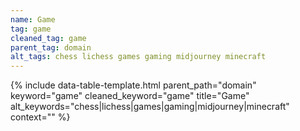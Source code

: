 ```yaml
---
name: Game
tag: game
cleaned_tag: game
parent_tag: domain
alt_tags: chess lichess games gaming midjourney minecraft
---
```


{% include data-table-template.html 
  parent_path="domain" 
  keyword="game" 
  cleaned_keyword="game" 
  title="Game"
  alt_keywords="chess|lichess|games|gaming|midjourney|minecraft"
  context=""
%}

